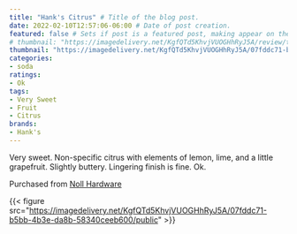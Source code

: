 ```yaml
---
title: "Hank's Citrus" # Title of the blog post.
date: 2022-02-10T12:57:06-06:00 # Date of post creation.
featured: false # Sets if post is a featured post, making appear on the home page side bar.
# thumbnail: "https://imagedelivery.net/KgfQTd5KhvjVUOGHhRyJ5A/review/thumbs/hanks-citrus.jpg" # Sets thumbnail image appearing inside card on homepage.
thumbnail: "https://imagedelivery.net/KgfQTd5KhvjVUOGHhRyJ5A/07fddc71-b5bb-4b3e-da8b-58340ceeb600/thumb" # Sets thumbnail image appearing inside card on homepage.
categories:
- soda
ratings:
- Ok
tags:
- Very Sweet
- Fruit
- Citrus
brands:
- Hank's
---
```


Very sweet. Non-specific citrus with elements of lemon, lime, and a little grapefruit. Slightly buttery. Lingering finish is fine. Ok.

Purchased from [Noll Hardware](https://www.nollhardware.com/)

{{< figure src="https://imagedelivery.net/KgfQTd5KhvjVUOGHhRyJ5A/07fddc71-b5bb-4b3e-da8b-58340ceeb600/public" >}}
